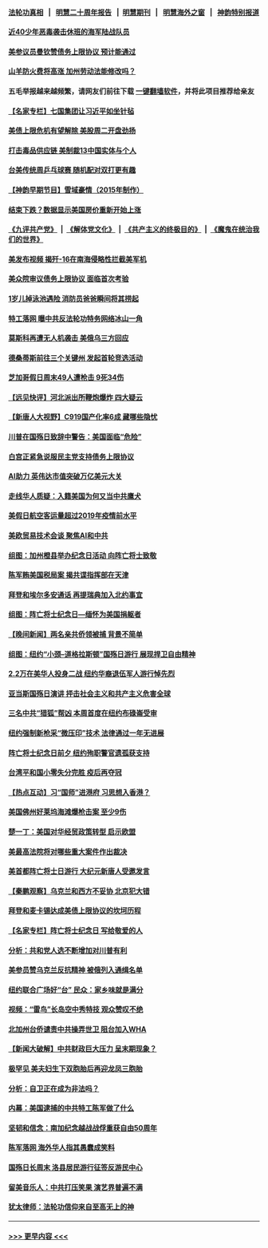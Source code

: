#### [法轮功真相](https://github.com/gfw-breaker/truth/blob/master/README.md?t=0) &nbsp;&nbsp;|&nbsp;&nbsp; [明慧二十周年报告](https://github.com/gfw-breaker/mh-reports/blob/master/README.md?t=0) &nbsp;&nbsp;|&nbsp;&nbsp;[明慧期刊](https://github.com/gfw-breaker/mh-qikan) &nbsp;&nbsp;|&nbsp;&nbsp; [明慧海外之窗](https://github.com/gfw-breaker/mh-news/blob/master/README.md?t=0) &nbsp;&nbsp;|&nbsp;&nbsp; [神韵特别报道](https://github.com/gfw-breaker/mh-news/blob/master/shenyun.md?t=0)
#### [近40少年恶毒袭击休班的海军陆战队员](../pages/nsc412/n14006968.md?t=05310943) 
#### [美参议员曼钦赞债务上限协议 预计能通过](../pages/nsc412/n14006905.md?t=05310943) 
#### [山羊防火费将高涨 加州劳动法能修改吗？](../pages/nsc412/n14006950.md?t=05310943) 
#### 五毛举报越来越频繁，请网友们前往下载 [一键翻墙软件](https://github.com/gfw-breaker/ssr-accounts)，并将此项目推荐给亲友
#### [【名家专栏】七国集团让习近平如坐针毡](../pages/nsc412/n14006699.md?t=05310943) 
#### [美债上限危机有望解除 美股周二开盘劲扬](../pages/nsc412/n14006904.md?t=05310943) 
#### [打击毒品供应链 美制裁13中国实体与个人](../pages/nsc412/n14006915.md?t=05310943) 
#### [台美传统周乒乓球赛 随机配对双打更有趣](../pages/nsc412/n14006931.md?t=05310943) 
#### [【神韵早期节目】雪域豪情（2015年制作）](../pages/nsc412/n14006838.md?t=05310943) 
#### [结束下跌？数据显示美国房价重新开始上涨](../pages/nsc412/n14006864.md?t=05310943) 
#### [《九评共产党》](https://github.com/begood0513/9ping.md/blob/master/README.md) &nbsp;|&nbsp; [《解体党文化》](../../../../jtdwh.md/blob/master/README.md)  &nbsp;|&nbsp; [《共产主义的终极目的》](../../../../gczydzjmd.md/blob/master/README.md) &nbsp;|&nbsp; [《魔鬼在统治我们的世界》](../../../../mgztzwmdsj.md/blob/master/README.md) 
#### [美发布视频 揭歼-16在南海侵略性拦截美军机](../pages/nsc412/n14006894.md?t=05310943) 
#### [美众院审议债务上限协议 面临首次考验](../pages/nsc412/n14006821.md?t=05310943) 
#### [1岁儿掉泳池遇险 消防员爸爸瞬间将其捞起](../pages/nsc412/n14006460.md?t=05310943) 
#### [特工落网 曝中共反法轮功特务网络冰山一角](../pages/nsc412/n14006412.md?t=05310943) 
#### [莫斯科再遭无人机袭击 美俄乌三方回应](../pages/nsc412/n14006847.md?t=05310943) 
#### [德桑蒂斯前往三个关键州 发起首轮竞选活动](../pages/nsc412/n14006833.md?t=05310943) 
#### [芝加哥假日周末49人遭枪击 9死34伤](../pages/nsc412/n14006859.md?t=05310943) 
#### [【远见快评】河北派出所鞭炮爆炸 四大疑云](../pages/nsc412/n14006729.md?t=05310943) 
#### [【新唐人大视野】C919国产化率6成 藏哪些隐忧](../pages/nsc412/n14006849.md?t=05310943) 
#### [川普在国殇日致辞中警告：美国面临“危险”](../pages/nsc412/n14006679.md?t=05310943) 
#### [白宫正紧急说服民主党支持债务上限协议](../pages/nsc412/n14006841.md?t=05310943) 
#### [AI助力 英伟达市值突破万亿美元大关](../pages/nsc412/n14006835.md?t=05310943) 
#### [走线华人质疑：入籍美国为何又当中共鹰犬](../pages/nsc412/n14006281.md?t=05310943) 
#### [美假日航空客运量超过2019年疫情前水平](../pages/nsc412/n14006772.md?t=05310943) 
#### [美欧贸易技术会谈 聚焦AI和中共](../pages/nsc412/n14006766.md?t=05310943) 
#### [组图：加州橙县举办纪念日活动 向阵亡将士致敬](../pages/nsc412/n14006441.md?t=05310943) 
#### [陈军贿美国税局案 揭共谍指挥部在天津](../pages/nsc412/n14006432.md?t=05310943) 
#### [拜登和埃尔多安通话 再提瑞典加入北约事宜](../pages/nsc412/n14006641.md?t=05310943) 
#### [组图：阵亡将士纪念日—缅怀为美国捐躯者](../pages/nsc412/n14006206.md?t=05310943) 
#### [【晚间新闻】两名亲共侨领被捕 背景不简单](../pages/nsc412/n14006123.md?t=05310943) 
#### [组图：纽约“小颈–道格拉斯顿”国殇日游行 展现捍卫自由精神](../pages/nsc412/n14006392.md?t=05310943) 
#### [2.2万在美华人投身二战 纽约华裔退伍军人游行悼先烈](../pages/nsc412/n14006374.md?t=05310943) 
#### [亚当斯国殇日演讲 抨击社会主义和共产主义危害全球](../pages/nsc412/n14006290.md?t=05310943) 
#### [三名中共“猎狐”帮凶 本周首度在纽约布碌崙受审](../pages/nsc412/n14006372.md?t=05310943) 
#### [纽约强制新枪采“微压印”技术 法律通过一年无进展](../pages/nsc412/n14006286.md?t=05310943) 
#### [阵亡将士纪念日前夕 纽约殉职警官遗孤获支持](../pages/nsc412/n14006288.md?t=05310943) 
#### [台湾平和国小零失分完胜 疫后再夺冠](../pages/nsc412/n14006367.md?t=05310943) 
#### [【热点互动】习“国师”进港府 习思想入香港？](../pages/nsc412/n14006201.md?t=05310943) 
#### [美国佛州好莱坞海滩爆枪击案 至少9伤](../pages/nsc412/n14006266.md?t=05310943) 
#### [楚一丁：美国对华经贸政策转型 启示欧盟](../pages/nsc412/n14005464.md?t=05310943) 
#### [美最高法院将对哪些重大案件作出裁决](../pages/nsc412/n14006212.md?t=05310943) 
#### [美首都阵亡将士日游行 大纪元新唐人受邀发言](../pages/nsc412/n14006247.md?t=05310943) 
#### [【秦鹏观察】乌克兰和西方不妥协 北京犯大错](../pages/nsc412/n14006185.md?t=05310943) 
#### [拜登和麦卡锡达成美债上限协议的坎坷历程](../pages/nsc412/n14006103.md?t=05310943) 
#### [【名家专栏】阵亡将士纪念日 写给敬爱的人](../pages/nsc412/n14006082.md?t=05310943) 
#### [分析：共和党人选不断增加对川普有利](../pages/nsc412/n14006128.md?t=05310943) 
#### [美参员赞乌克兰反抗精神 被俄列入通缉名单](../pages/nsc412/n14005948.md?t=05310943) 
#### [纽约联合广场好“台” 民众：家乡味就是满分](../pages/nsc412/n14005677.md?t=05310943) 
#### [视频：“雷鸟”长岛空中秀特技 观众赞叹不绝](../pages/nsc412/n14005688.md?t=05310943) 
#### [北加州台侨谴责中共操弄世卫 阻台加入WHA](../pages/nsc412/n14005702.md?t=05310943) 
#### [【新闻大破解】中共财政巨大压力 呈末期现象？](../pages/nsc412/n14006032.md?t=05310943) 
#### [极罕见 美夫妇生下双胞胎后再迎龙凤三胞胎](../pages/nsc412/n14005717.md?t=05310943) 
#### [分析：自卫正在成为非法吗？](../pages/nsc412/n14005833.md?t=05310943) 
#### [内幕：美国逮捕的中共特工陈军做了什么](../pages/nsc412/n14006061.md?t=05310943) 
#### [坚韧和信念：南加纪念越战战俘重获自由50周年](../pages/nsc412/n14004835.md?t=05310943) 
#### [陈军落网 海外华人指其愚蠢成笑料](../pages/nsc412/n14006111.md?t=05310943) 
#### [国殇日长周末 洛县居民游行征签反游民中心](../pages/nsc412/n14005130.md?t=05310943) 
#### [留美音乐人：中共打压笑果 演艺界普遍不满](../pages/nsc412/n14005567.md?t=05310943) 
#### [犹太律师：法轮功信仰来自至高无上的神](../pages/nsc412/n14005864.md?t=05310943) 

----
#### [ >>> 更早内容 <<< ](../indexes/nsc412-earlier.md)
